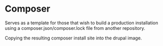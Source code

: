 # Composer

Serves as a template for those that wish to build a production installation
using a composer.json/composer.lock file from another repository.

Copying the resulting composer install site into the drupal image.
